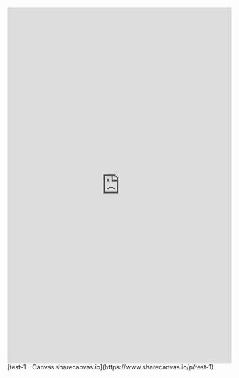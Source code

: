 
<iframe src="https://www.sharecanvas.io/p/test-1" style="border:0px #ffffff none;" name="myiFrame" scrolling="no" frameborder="1" marginheight="0px" marginwidth="0px" height="800px" width="100%" allowfullscreen></iframe>
[test-1 - Canvas sharecanvas.io](https://www.sharecanvas.io/p/test-1)
